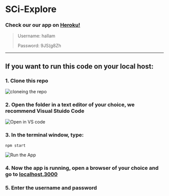 # SCi-Explore

### Check our our app on [Heroku!](https://sci-toolset.herokuapp.com/)

> Username: hallam
> 
> Password: 9JS(g8Zh

---

## If you want to run this code on your local host:

### 1. Clone this repo
![cloneing the repo](https://user-images.githubusercontent.com/64285005/161536717-4d4d7f37-21db-4cb1-b71e-662827d8b205.png)

### 2. Open the folder in a text editor of your choice, we recommend Visual Stuido Code

![Open in VS code](https://user-images.githubusercontent.com/64285005/161537010-70426003-5202-4f73-9dd1-a1585c800c8f.png)

### 3. In the terminal window, type: 
``` npm start ```

![Run the App](https://user-images.githubusercontent.com/64285005/161537955-e324cf45-d34c-455a-9508-7d0ac23b4bba.png)


### 4. Now the app is running, open a browser of your choice and go to [localhost.3000](http://localhost:3000)

### 5. Enter the username and password

